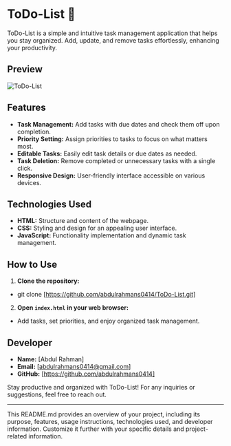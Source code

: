 # ToDo-List 📝

ToDo-List is a simple and intuitive task management application that helps you stay organized. Add, update, and remove tasks effortlessly, enhancing your productivity.

## Preview

![ToDo-List](https://gleeful-monstera-a7ae1d.netlify.app/)

## Features

- **Task Management:** Add tasks with due dates and check them off upon completion.
- **Priority Setting:** Assign priorities to tasks to focus on what matters most.
- **Editable Tasks:** Easily edit task details or due dates as needed.
- **Task Deletion:** Remove completed or unnecessary tasks with a single click.
- **Responsive Design:** User-friendly interface accessible on various devices.

## Technologies Used

- **HTML:** Structure and content of the webpage.
- **CSS:** Styling and design for an appealing user interface.
- **JavaScript:** Functionality implementation and dynamic task management.

## How to Use

1. **Clone the repository:**
- git clone [https://github.com/abdulrahmans0414/ToDo-List.git]
2. **Open `index.html` in your web browser:**
- Add tasks, set priorities, and enjoy organized task management.

## Developer

- **Name:** [Abdul Rahman]
- **Email:** [abdulrahmans0414@gmail.com]
- **GitHub:** [https://github.com/abdulrahmans0414]

Stay productive and organized with ToDo-List! For any inquiries or suggestions, feel free to reach out.

---

This README.md provides an overview of your project, including its purpose, features, usage instructions, technologies used, and developer information. Customize it further with your specific details and project-related information.
